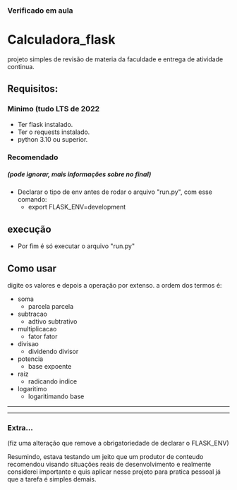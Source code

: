 ### Verificado em aula #


# Calculadora_flask 
projeto simples de revisão de materia da faculdade
e entrega de atividade continua.

## Requisitos:
### Minimo (tudo LTS de 2022
 - Ter flask instalado.
 - Ter o requests instalado.
- python 3.10 ou superior.

### Recomendado
##### (pode ignorar, mais informações sobre no final)

-  Declarar o tipo de env antes de rodar o arquivo "run.py", com esse comando:
    - export FLASK_ENV=development


## execução
 - Por fim é só executar o arquivo "run.py"

## Como usar
digite os valores e depois a operação por extenso.
a ordem dos termos é: 
- soma
    - parcela parcela
- subtracao
    - adtivo subtrativo
- multiplicacao
    - fator fator 
- divisao
    - dividendo divisor 
- potencia
    - base expoente 
- raiz
    - radicando indice 
- logaritimo
    - logaritimando base 

---
---
### Extra...
(fiz uma alteração que  remove a obrigatoriedade de declarar o FLASK_ENV)

Resumindo, estava testando um jeito que um produtor de conteudo recomendou visando situações reais de desenvolvimento e realmente considerei importante e quis aplicar nesse projeto para pratica pessoal já que a tarefa é simples demais.
